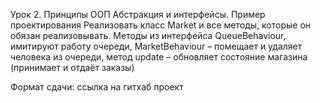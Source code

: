 Урок 2. Принципы ООП Абстракция и интерфейсы. Пример проектирования Реализовать класс Market и все методы, которые он обязан реализовывать. Методы из интерфейса QueueBehaviour, имитируют работу очереди, MarketBehaviour – помещает и удаляет человека из очереди, метод update – обновляет состояние магазина (принимает и отдаёт заказы)

Формат сдачи: ссылка на гитхаб проект